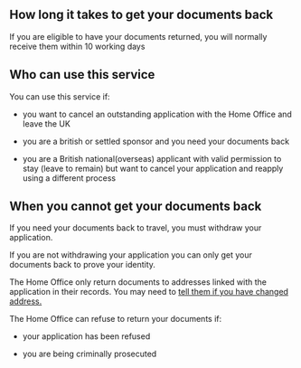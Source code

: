 ## How long it takes to get your documents back

If you are eligible to have your documents returned, you will normally receive them within 10 working days

## Who can use this service 

You can use this service if:

- you want to cancel an outstanding application with the Home Office and leave the UK

- you are a british or settled sponsor and you need your documents back

- you are a British national(overseas) applicant with valid permission to stay (leave to remain) but want to cancel your application and reapply using a different process

## When you cannot get your documents back

If you need your documents back to travel, you must withdraw your application.

If you are not withdrawing your application you can only get your documents back to prove your identity.

The Home Office only return documents to addresses linked with the application in their records. You may need to <a href=""> tell them if you have changed address.</a>

The Home Office can refuse to return your documents if:

- your application has been refused

- you are being criminally prosecuted
